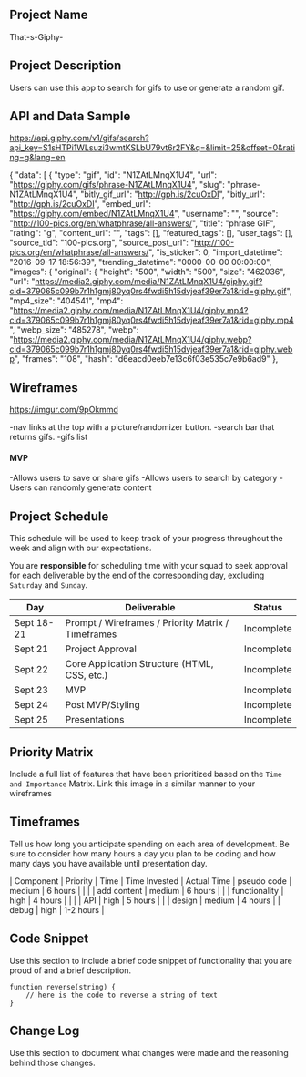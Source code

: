
## Project Name

That-s-Giphy-

## Project Description

Users can use this app to  search for gifs to use or generate a random gif. 

## API and Data Sample

https://api.giphy.com/v1/gifs/search?api_key=S1sHTPi1WLsuzi3wmtKSLbU79vt6r2FY&q=&limit=25&offset=0&rating=g&lang=en


{
    "data": [
        {
            "type": "gif",
            "id": "N1ZAtLMnqX1U4",
            "url": "https://giphy.com/gifs/phrase-N1ZAtLMnqX1U4",
            "slug": "phrase-N1ZAtLMnqX1U4",
            "bitly_gif_url": "http://gph.is/2cuOxDI",
            "bitly_url": "http://gph.is/2cuOxDI",
            "embed_url": "https://giphy.com/embed/N1ZAtLMnqX1U4",
            "username": "",
            "source": "http://100-pics.org/en/whatphrase/all-answers/",
            "title": "phrase GIF",
            "rating": "g",
            "content_url": "",
            "tags": [],
            "featured_tags": [],
            "user_tags": [],
            "source_tld": "100-pics.org",
            "source_post_url": "http://100-pics.org/en/whatphrase/all-answers/",
            "is_sticker": 0,
            "import_datetime": "2016-09-17 18:56:39",
            "trending_datetime": "0000-00-00 00:00:00",
            "images": {
                "original": {
                    "height": "500",
                    "width": "500",
                    "size": "462036",
                    "url": "https://media2.giphy.com/media/N1ZAtLMnqX1U4/giphy.gif?cid=379065c099b7r1h1gmj80yq0rs4fwdi5h15dvjeaf39er7a1&rid=giphy.gif",
                    "mp4_size": "404541",
                    "mp4": "https://media2.giphy.com/media/N1ZAtLMnqX1U4/giphy.mp4?cid=379065c099b7r1h1gmj80yq0rs4fwdi5h15dvjeaf39er7a1&rid=giphy.mp4",
                    "webp_size": "485278",
                    "webp": "https://media2.giphy.com/media/N1ZAtLMnqX1U4/giphy.webp?cid=379065c099b7r1h1gmj80yq0rs4fwdi5h15dvjeaf39er7a1&rid=giphy.webp",
                    "frames": "108",
                    "hash": "d6eacd0eeb7e13c6f03e535c7e9b6ad9"
                },
              
                

## Wireframes

https://imgur.com/9pOkmmd

-nav links at the top with a picture/randomizer button.
-search bar that returns gifs. 
-gifs list
 

#### MVP 

-Allows users to save or share gifs 
-Allows users to search by category
-Users can randomly generate content

## Project Schedule

This schedule will be used to keep track of your progress throughout the week and align with our expectations.  

You are **responsible** for scheduling time with your squad to seek approval for each deliverable by the end of the corresponding day, excluding `Saturday` and `Sunday`.

|  Day | Deliverable | Status
|---|---| ---|
|Sept 18-21| Prompt / Wireframes / Priority Matrix / Timeframes | Incomplete
|Sept 21| Project Approval | Incomplete
|Sept 22| Core Application Structure (HTML, CSS, etc.) | Incomplete
|Sept 23| MVP | Incomplete
|Sept 24| Post MVP/Styling | Incomplete
|Sept 25| Presentations | Incomplete

## Priority Matrix

Include a full list of features that have been prioritized based on the `Time and Importance` Matrix.  Link this image in a similar manner to your wireframes

## Timeframes

Tell us how long you anticipate spending on each area of development. Be sure to consider how many hours a day you plan to be coding and how many days you have available until presentation day.


| Component     | Priority |  Time     | Time Invested | Actual Time 
| pseudo code   | medium   | 6 hours   |      |               |
| add content   | medium   | 6 hours   |      |
| functionality |  high    | 4 hours   |      |       |
| API           |  high    | 5 hours   |      |
| design        |  medium  | 4 hours   |
| debug         | high     | 1-2 hours |

## Code Snippet

Use this section to include a brief code snippet of functionality that you are proud of and a brief description.  

```
function reverse(string) {
	// here is the code to reverse a string of text
}
```

## Change Log
 Use this section to document what changes were made and the reasoning behind those changes.
